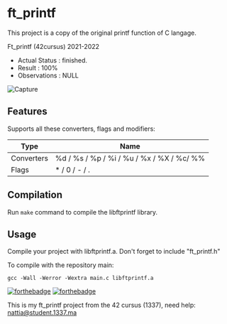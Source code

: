 # ft_printf

This project is a copy of the original printf function of C langage.

Ft_printf (42cursus) 2021-2022

- Actual Status : finished.
- Result        : 100%
- Observations : NULL

![Capture](https://user-images.githubusercontent.com/78090806/145681644-f6ef6132-3b58-4438-9ab5-7580c18e4ee1.PNG)

## Features

Supports all these converters, flags and modifiers:

 Type        | Name
------------ | -------------------------------------------------------------------------------
 Converters  |  %d / %s / %p / %i / %u / %x / %X / %c/ %%
 Flags       |  * / 0 / - / .


## Compilation

Run `make` command to compile the libftprintf library.

## Usage

Compile your project with libftprintf.a.
Don't forget to include "ft_printf.h"

To compile with the repository main:
```
gcc -Wall -Werror -Wextra main.c libftprintf.a 
```

[![forthebadge](https://forthebadge.com/images/badges/made-with-c.svg)](https://forthebadge.com)
[![forthebadge](https://forthebadge.com/images/badges/built-with-love.svg)](https://forthebadge.com)

This is my ft_printf project from the 42 cursus (1337),
need help:
nattia@student.1337.ma
